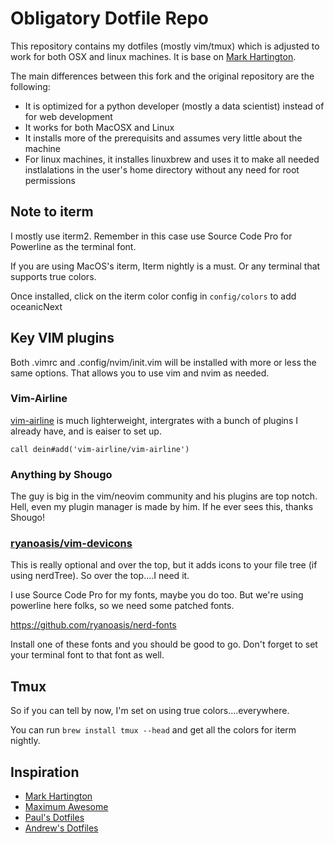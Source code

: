 # Obligatory Dotfile Repo

This repository contains my dotfiles (mostly vim/tmux) which is adjusted to work for both OSX and linux machines. It is base on [Mark Hartington](https://github.com/mhartington/dotfiles).

The main differences between this fork and the original repository are the following:
- It is optimized for a python developer (mostly a data scientist) instead of for web development
- It works for both MacOSX and Linux
- It installs more of the prerequisits and assumes very little about the machine
- For linux machines, it installes linuxbrew and uses it to make all needed instlalations in the user's home directory without any need for root permissions

## Note to iterm
I mostly use iterm2. Remember in this case use Source Code Pro for Powerline as the terminal font.

If you are using MacOS's iterm, Iterm nightly is a must.
Or any terminal that supports true colors.

Once installed, click on the iterm color config in `config/colors` to add oceanicNext

## Key VIM plugins
Both .vimrc and .config/nvim/init.vim will be installed with more or less the same options. That allows you to use vim and nvim as needed.

### Vim-Airline
[vim-airline](https://github.com/vim-airline/vim-airline) is much lighterweight, intergrates with a bunch of plugins I
already have, and is eaiser to set up.

```
call dein#add('vim-airline/vim-airline')
```

### Anything by Shougo
The guy is big in the vim/neovim community and his plugins are top notch.
Hell, even my plugin manager is made by him. If he ever sees this, thanks Shougo!

### [ryanoasis/vim-devicons](https://github.com/ryanoasis/vim-devicons)

This is really optional and over the top, but it adds icons to your file tree (if using nerdTree). So over the top....I need it.

I use Source Code Pro for my fonts, maybe you do too. But we're using powerline here folks, so we need some patched fonts.

https://github.com/ryanoasis/nerd-fonts

Install one of these fonts and you should be good to go. Don't forget to set your terminal font to that font as well.

## Tmux

So if you can tell by now, I'm set on using true colors....everywhere.

You can run `brew install tmux --head` and get all the colors for iterm nightly.

## Inspiration
- [Mark Hartington](https://github.com/mhartington/dotfiles)
- [Maximum Awesome](https://github.com/square/maximum-awesome)
- [Paul's Dotfiles](https://github.com/paulirish/dotfiles)
- [Andrew's Dotfiles](https://github.com/ajoslin/dot)
